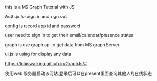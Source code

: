 this is a MS Graph Tutorial with JS

Auth.js for sign in and sign out

config is record app id and password

user need to sign in to get their email/calendar/presence status

graph is use graph api to get data from MS graph Server

ui.js is using for display any data

https://lotuswalking.github.io/GraphJs/#

使用web 服务器启动该网站.登录后可以在present里面查询其他人的在线状态

